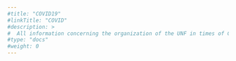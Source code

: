```yaml
---
#title: "COVID19"
#linkTitle: "COVID"
#description: >
#  All information concerning the organization of the UNF in times of COVID
#type: "docs"  
#weight: 0
---
```

